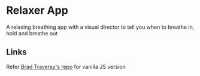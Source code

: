 # Relaxer App

A relaxing breathing app with a visual director to tell you when to breathe in, hold and breathe out

## Links

Refer [Brad Traversy's repo](https://github.com/bradtraversy/vanillawebprojects/tree/master/relaxer-app) for vanilla JS version